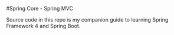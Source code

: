 #Spring Core - Spring MVC

Source code in this repo is my companion guide to learning Spring Framework 4 and Spring Boot.
